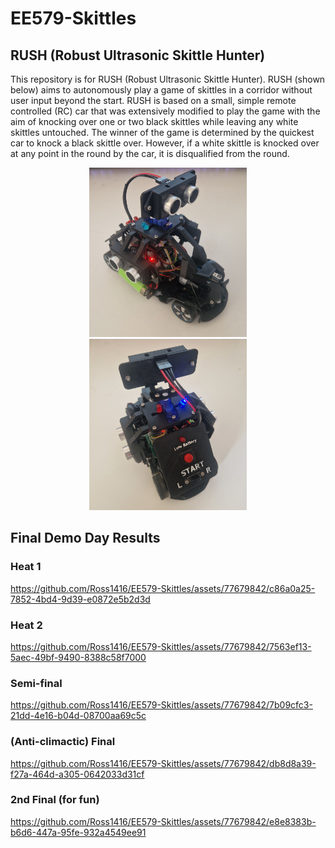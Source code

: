 # EE579-Skittles

## RUSH (Robust Ultrasonic Skittle Hunter)

This repository is for RUSH (Robust Ultrasonic Skittle Hunter). RUSH (shown below) aims to autonomously play a game of skittles in a corridor without user input beyond the start. RUSH is based on a small, simple remote controlled (RC) car that was extensively modified to play the game with the aim of knocking over one or two black skittles while leaving any white skittles untouched. The winner of the game is determined by the quickest car to knock a black skittle over. However, if a white skittle is knocked over at any point in the round by the car, it is disqualified from the round. 

<p align="center">
  <img src="/assets/front.jpg" width=50% height=50%>
  <img src="/assets/back.jpg" width=50% height=50%>
</p>


## Final Demo Day Results

### Heat 1

https://github.com/Ross1416/EE579-Skittles/assets/77679842/c86a0a25-7852-4bd4-9d39-e0872e5b2d3d



### Heat 2


https://github.com/Ross1416/EE579-Skittles/assets/77679842/7563ef13-5aec-49bf-9490-8388c58f7000


### Semi-final


https://github.com/Ross1416/EE579-Skittles/assets/77679842/7b09cfc3-21dd-4e16-b04d-08700aa69c5c



### (Anti-climactic) Final


https://github.com/Ross1416/EE579-Skittles/assets/77679842/db8d8a39-f27a-464d-a305-0642033d31cf

### 2nd Final (for fun)


https://github.com/Ross1416/EE579-Skittles/assets/77679842/e8e8383b-b6d6-447a-95fe-932a4549ee91







